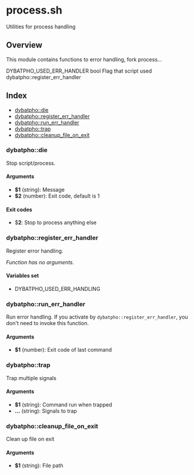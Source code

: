 # process.sh

Utilities for process handling

## Overview

This module contains functions to error handling, fork process...

DYBATPHO_USED_ERR_HANDLER bool Flag that script used dybatpho::register_err_handler

## Index

* [dybatpho::die](#dybatphodie)
* [dybatpho::register_err_handler](#dybatphoregistererrhandler)
* [dybatpho::run_err_handler](#dybatphorunerrhandler)
* [dybatpho::trap](#dybatphotrap)
* [dybatpho::cleanup_file_on_exit](#dybatphocleanupfileonexit)

### dybatpho::die

Stop script/process.

#### Arguments

* **$1** (string): Message
* **$2** (number): Exit code, default is 1

#### Exit codes

* $**2**: Stop to process anything else

### dybatpho::register_err_handler

Register error handling.

_Function has no arguments._

#### Variables set

* DYBATPHO_USED_ERR_HANDLING

### dybatpho::run_err_handler

Run error handling. If you activate by `dybatpho::register_err_handler`, you don't need to invoke this function.

#### Arguments

* **$1** (number): Exit code of last command

### dybatpho::trap

Trap multiple signals

#### Arguments

* **$1** (string): Command run when trapped
* **...** (string): Signals to trap

### dybatpho::cleanup_file_on_exit

Clean up file on exit

#### Arguments

* **$1** (string): File path

